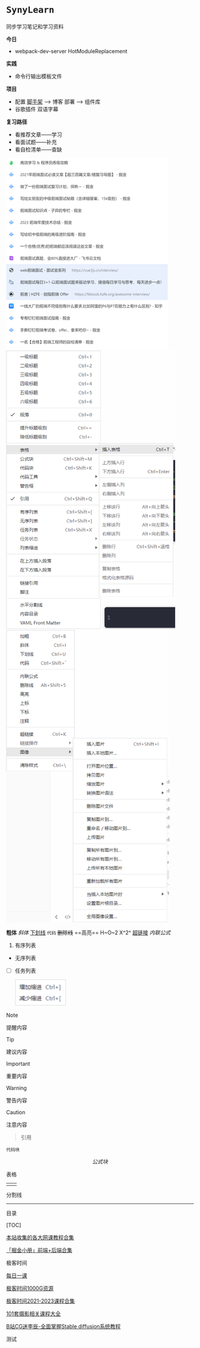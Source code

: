# `SynyLearn`
同步学习笔记和学习资料

**今日**

- webpack-dev-server  HotModuleReplacement

**实践**

- 命令行输出模板文件

**项目**

- 配置  [脚手架](https://auth0.com/blog/how-to-configure-create-react-app/) --> 博客 部署 --> 组件库
- 谷歌插件 双语字幕

**复习路径**

- 看推荐文章——学习
- 看面试题——补充
- 看自检清单——查缺

<img src="note/assets/image-20240117102907065.png" alt="image-20240117102907065" style="zoom:50%;" />

  <img src="note/assets/image-20240410234158824.png" alt="image-20240410234158824" style="zoom:80%;" />

<img src="note/assets/image-20240410234251391.png" alt="image-20240410234251391" style="zoom:80%;" />

  

**粗体** *斜体* <u>下划线</u> `代码` ~~删除线~~ ==高亮== H~O~2 X^2^ <!--注释--> [超链接]() $内联公式$

1. 有序列表

- 无序列表

- [ ] 任务列表

  <img src="note/assets/image-20240410235608134.png" alt="image-20240410235608134" style="zoom:0%;" />
> [!NOTE]
>
> 提醒内容

> [!TIP]
>
> 建议内容

> [!IMPORTANT]
>
> 重要内容

> [!WARNING]
>
> 警告内容

> [!CAUTION]
>
> 注意内容

> 引用

```
代码块
```

$$
公式块
$$

表格

|      |      |
| ---- | ---- |
|      |      |

分割线

------

目录

[TOC]

[本站收集的各大网课教程合集](https://www.aliyundrive.com/s/xatt4pVJFDp)

[「掘金小册」前端+后端合集](https://www.aliyundrive.com/s/KkSk1p31tDk)

极客时间

[每日一课](https://pan.quark.cn/s/2a01cc38d12b)

[极客时间1000G资源](https://www.aliyundrive.com/s/vFvMPgSEkZt)

[极客时间2021-2023课程合集](https://pan.baidu.com/s/1g5eUv-c3GX1IJrn3hxDZ4w?pwd=wpfx)



[101套摄影相关课程大全](https://pan.baidu.com/s/1iKjYyFH7IHbvUKHc_XQrMg?pwd=4opb)

[B站CG迷李辰-全面掌握Stable diffusion系统教程](https://pan.baidu.com/s/1bnssYIGdPL0Gm5z45E__Zw?pwd=wpfx)

测试

